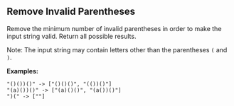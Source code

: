 ## Remove Invalid Parentheses

Remove the minimum number of invalid parentheses in order to make the input string valid. Return all possible results.

Note: The input string may contain letters other than the parentheses `(` and `)`.

**Examples:**

```
"()())()" -> ["()()()", "(())()"]
"(a)())()" -> ["(a)()()", "(a())()"]
")(" -> [""]
```